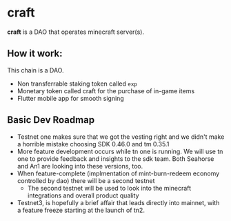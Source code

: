 # craft
**craft** is a DAO that operates minecraft server(s).


## How it work:

This chain is a DAO.

* Non transferrable staking token called `exp`
* Monetary token called craft for the purchase of in-game items
* Flutter mobile app for smooth signing


## Basic Dev Roadmap

* Testnet one makes sure that we got the vesting right and we didn't make a horrible mistake choosing SDK 0.46.0 and tm 0.35.1
* More feature development occurs while tn one is running.  We will use tn one to provide feedback and insights to the sdk team.  Both Seahorse and An1 are looking into these versions, too.
* When feature-complete (implmentation of mint-burn-redeem economy controlled by dao) there will be a second testnet
  * The second testnet will be used to look into the minecraft integrations and overall product quality
* Testnet3, is hopefully a brief affair that leads directly into mainnet, with a feature freeze starting at the launch of tn2.  




